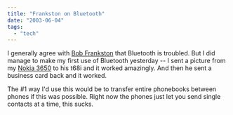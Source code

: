```yaml
---
title: "Frankston on Bluetooth"
date: "2003-06-04"
tags: 
  - "tech"
---
```


I generally agree with [Bob Frankston](http://www.satn.org/#200381233 "SATN.org: Comments from Bob Frankston, David Reed, Dan Bricklin, and others") that Bluetooth is troubled. But I did manage to make my first use of Bluetooth yesterday -- I sent a picture from my [Nokia 3650](http://www.nokiausa.com/phones/3650) to his t68i and it worked amazingly. And then he sent a business card back and it worked.

The #1 way I'd use this would be to transfer entire phonebooks between phones if this was possible. Right now the phones just let you send single contacts at a time, this sucks.

